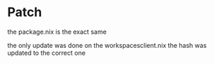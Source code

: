 # Patch

the package.nix is the exact same

the only update was done on the workspacesclient.nix the hash was updated to the correct one